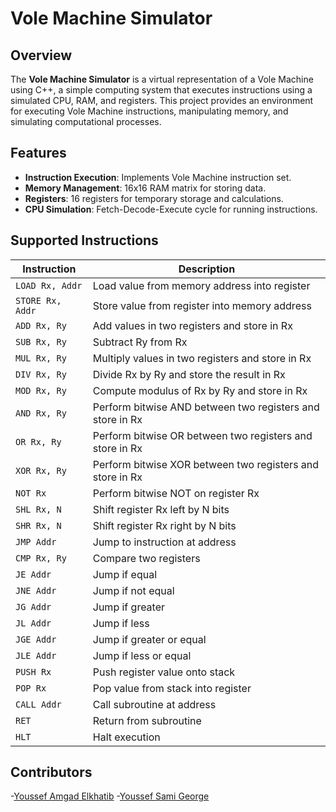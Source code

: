 # Vole Machine Simulator

## Overview
The **Vole Machine Simulator** is a virtual representation of a Vole Machine using C++, a simple computing system that executes instructions using a simulated CPU, RAM, and registers. This project provides an environment for executing Vole Machine instructions, manipulating memory, and simulating computational processes.

## Features
- **Instruction Execution**: Implements Vole Machine instruction set.
- **Memory Management**: 16x16 RAM matrix for storing data.
- **Registers**: 16 registers for temporary storage and calculations.
- **CPU Simulation**: Fetch-Decode-Execute cycle for running instructions.



## Supported Instructions
| Instruction | Description |
|------------|-------------|
| `LOAD Rx, Addr` | Load value from memory address into register |
| `STORE Rx, Addr` | Store value from register into memory address |
| `ADD Rx, Ry` | Add values in two registers and store in Rx |
| `SUB Rx, Ry` | Subtract Ry from Rx |
| `MUL Rx, Ry` | Multiply values in two registers and store in Rx |
| `DIV Rx, Ry` | Divide Rx by Ry and store the result in Rx |
| `MOD Rx, Ry` | Compute modulus of Rx by Ry and store in Rx |
| `AND Rx, Ry` | Perform bitwise AND between two registers and store in Rx |
| `OR Rx, Ry` | Perform bitwise OR between two registers and store in Rx |
| `XOR Rx, Ry` | Perform bitwise XOR between two registers and store in Rx |
| `NOT Rx` | Perform bitwise NOT on register Rx |
| `SHL Rx, N` | Shift register Rx left by N bits |
| `SHR Rx, N` | Shift register Rx right by N bits |
| `JMP Addr` | Jump to instruction at address |
| `CMP Rx, Ry` | Compare two registers |
| `JE Addr` | Jump if equal |
| `JNE Addr` | Jump if not equal |
| `JG Addr` | Jump if greater |
| `JL Addr` | Jump if less |
| `JGE Addr` | Jump if greater or equal |
| `JLE Addr` | Jump if less or equal |
| `PUSH Rx` | Push register value onto stack |
| `POP Rx` | Pop value from stack into register |
| `CALL Addr` | Call subroutine at address |
| `RET` | Return from subroutine |
| `HLT` | Halt execution |

## Contributors

-[Youssef Amgad Elkhatib](https://github.com/Youssef-Amgad-Elkhatib)
-[Youssef Sami George]()

